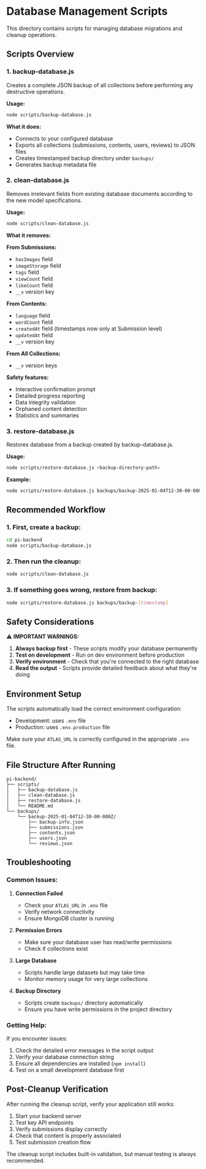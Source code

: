 # Database Management Scripts

This directory contains scripts for managing database migrations and cleanup operations.

## Scripts Overview

### 1. backup-database.js
Creates a complete JSON backup of all collections before performing any destructive operations.

**Usage:**
```bash
node scripts/backup-database.js
```

**What it does:**
- Connects to your configured database
- Exports all collections (submissions, contents, users, reviews) to JSON files
- Creates timestamped backup directory under `backups/`
- Generates backup metadata file

### 2. clean-database.js
Removes irrelevant fields from existing database documents according to the new model specifications.

**Usage:**
```bash
node scripts/clean-database.js
```

**What it removes:**

**From Submissions:**
- `hasImages` field
- `imageStorage` field  
- `tags` field
- `viewCount` field
- `likeCount` field
- `__v` version key

**From Contents:**
- `language` field
- `wordCount` field
- `createdAt` field (timestamps now only at Submission level)
- `updatedAt` field
- `__v` version key

**From All Collections:**
- `__v` version keys

**Safety features:**
- Interactive confirmation prompt
- Detailed progress reporting
- Data integrity validation
- Orphaned content detection
- Statistics and summaries

### 3. restore-database.js
Restores database from a backup created by backup-database.js.

**Usage:**
```bash
node scripts/restore-database.js <backup-directory-path>
```

**Example:**
```bash
node scripts/restore-database.js backups/backup-2025-01-04T12-30-00-000Z
```

## Recommended Workflow

### 1. First, create a backup:
```bash
cd pi-backend
node scripts/backup-database.js
```

### 2. Then run the cleanup:
```bash
node scripts/clean-database.js
```

### 3. If something goes wrong, restore from backup:
```bash
node scripts/restore-database.js backups/backup-[timestamp]
```

## Safety Considerations

⚠️ **IMPORTANT WARNINGS:**

1. **Always backup first** - These scripts modify your database permanently
2. **Test on development** - Run on dev environment before production  
3. **Verify environment** - Check that you're connected to the right database
4. **Read the output** - Scripts provide detailed feedback about what they're doing

## Environment Setup

The scripts automatically load the correct environment configuration:
- Development: uses `.env` file
- Production: uses `.env.production` file

Make sure your `ATLAS_URL` is correctly configured in the appropriate `.env` file.

## File Structure After Running

```
pi-backend/
├── scripts/
│   ├── backup-database.js
│   ├── clean-database.js
│   ├── restore-database.js
│   └── README.md
└── backups/
    └── backup-2025-01-04T12-30-00-000Z/
        ├── backup-info.json
        ├── submissions.json
        ├── contents.json
        ├── users.json
        └── reviews.json
```

## Troubleshooting

### Common Issues:

1. **Connection Failed**
   - Check your `ATLAS_URL` in `.env` file
   - Verify network connectivity
   - Ensure MongoDB cluster is running

2. **Permission Errors**
   - Make sure your database user has read/write permissions
   - Check if collections exist

3. **Large Database**
   - Scripts handle large datasets but may take time
   - Monitor memory usage for very large collections

4. **Backup Directory**
   - Scripts create `backups/` directory automatically
   - Ensure you have write permissions in the project directory

### Getting Help:

If you encounter issues:
1. Check the detailed error messages in the script output
2. Verify your database connection string
3. Ensure all dependencies are installed (`npm install`)
4. Test on a small development database first

## Post-Cleanup Verification

After running the cleanup script, verify your application still works:

1. Start your backend server
2. Test key API endpoints
3. Verify submissions display correctly
4. Check that content is properly associated
5. Test submission creation flow

The cleanup script includes built-in validation, but manual testing is always recommended.
